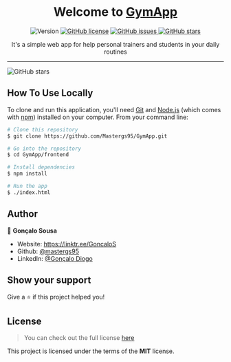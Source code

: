 
<h1 align="center">Welcome to <a href="https://mastergs95.github.io/GymApp/frontend/index.html">GymApp</a></h1>
<p align="center">
  <img alt="Version" src="https://img.shields.io/badge/version-1.0-blue.svg?cacheSeconds=2592000" />
  <a href="#" target="_blank">
<a href="https://github.com/Mastergs95/GymApp/blob/main/LICENSE">
  <img alt="GitHub license" src="https://img.shields.io/github/license/Mastergs95/GymApp?color=green&logoColor=red"></a>
  </a>
  <a href="https://github.com/Mastergs95/GymApp/issues">
    <img alt="GitHub issues" src="https://img.shields.io/github/issues/Mastergs95/GymApp?color=red">
  </a>
  <a href="https://github.com/Mastergs95/GymApp/stargazers">
    <img alt="GitHub stars" src="https://img.shields.io/github/stars/Mastergs95/GymApp?color=yellow"></a>
</p>

<p align="center">
  It's a simple web app for help personal trainers and students in your daily routines
</p>

  ***
<img alt="GitHub stars" src="https://user-images.githubusercontent.com/83174230/167960249-921f37e5-8533-4345-902c-ff960086e331.png">
 
 ## How To Use Locally

To clone and run this application, you'll need [Git](https://git-scm.com) and [Node.js](https://nodejs.org/en/download/) (which comes with [npm](http://npmjs.com)) installed on your computer. From your command line:


```bash
# Clone this repository
$ git clone https://github.com/Mastergs95/GymApp.git

# Go into the repository
$ cd GymApp/frontend

# Install dependencies
$ npm install

# Run the app
$ ./index.html
```


## Author

👤 **Gonçalo Sousa**

* Website: https://linktr.ee/GoncaloS
* Github: [@mastergs95](https://github.com/mastergs95)
* LinkedIn: [@Gonçalo Diogo](https://linkedin.com/in/GonçaloDiogo)


## Show your support

Give a ⭐️ if this project helped you!

## License
>You can check out the full license [here](https://github.com/Mastergs95/GymApp/blob/main/LICENSE)

This project is licensed under the terms of the **MIT** license.


